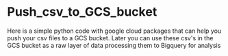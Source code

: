 # Push_csv_to_GCS_bucket
Here is a simple python code with google cloud packages that can help you push your csv files to a GCS bucket. Later you can use these csv's in the GCS bucket as a raw layer of data processing them to Bigquery for analysis
